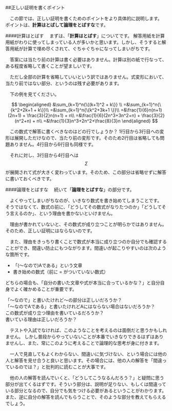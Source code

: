 ##正しい証明を書くポイント

　この節では、正しい証明を書くためのポイントをより具体的に説明します。
ポイントは、**計算はとばして論理をとばすな**です。

####計算はとばす
　まずは、「**計算はとばす**」についてです。
解答用紙を計算用紙がわりに使ってしまっている人が多いかと思います。しかし、そうすると解答用紙が計算で埋め尽くされて、ぐちゃぐちゃになってしまいがちです。

　答案には当たり前の計算は書く必要はありません。計算は別の紙で行なって、ある程度省略して書くことが望ましいです。

　ただし全部の計算を省略していいという訳ではありません。式変形において、当たり前ではない部分、というのは残す必要があります。


　下の例を見てください。

$$
\begin{aligned}
&\sum_{k=1}^n{\{(k+1)^2 + k\}} \\
=&\sum_{k=1}^n{\{k^2+2k+1 + k\}}\\
=&\sum_{k=1}^n{\{k^2+3k+1 \}}\\
=&\frac{1}{6}n(n+1)(2n+1) + \frac{3}{2}n(n+1) + n\\
=&\frac{1}{6}(2n^3+3n^2+n) + \frac{3}{2}(n^2+n) + n\\
=&\frac{1}{3}n^3+2n^2+\frac{8}{3}n
\end{aligned}
$$

　この数式で解答に書くべきなのはどの行でしょうか？ 1行目から3行目への変形は展開しただけなので、当たり前の変形です。そのため2行目は省略しても問題ありません。4行目から6行目も同様です。

　それに対し、3行目から4行目へは$$\Sigma$$ が展開されて式が大きく変わっています。そのため、この部分は省略せずに解答に書いておくべきです。

####論理をとばすな
　続いて「**論理をとばすな**」の部分です。

　よくやってしまいがちなのが、いきなり数式を書き始めてしまうことです。
そうではなくて、数式の前に、「どうしてその数式がなりたつのか」「どうしてそう言えるのか」、という理由を書かないといけません。

　理由が書かれていないと、その数式が成り立つことが明らかではありません。そのため、正しい証明にはならないのです。

　また、理由をきっちり書くことで数式が本当に成り立つのか自分でも確認することができ、間違い防止にもつながります。間違いが起こりやすいのは次のような箇所です。

* 「(〜なので)Aである」という文章
* 書き始めの数式（前に = がついていない数式）

どちらの場合も、「自分の書いた文章や式が本当に合っているかな？」と自分自身でよく確かめることが重要です。  

「〜なので」と書いたけれど〜の部分は正しいだろうか？  
「〜なのでAである」と書いたけれどAにはならない場合はないだろうか？  
この数式が成り立つ理由を書いているだろうか？  
書いている理由は正しいだろうか？

　テストや入試でなければ、このようなことを考えるのは面倒だと思うかもしれません。
しかし普段からやっていないことが本番でいきなりできるはずはありませんし、また、常にこのように考えることで論理的な思考が身に付きます。

　一人で見直してもよくわからない、間違いに気づけない、という場合には他の人と解答を見せ合うと良いと思います。その場合には、他の人の解答を「間違っているのでは？」と批判的に読むことが大事です。

　他の人の解答を読んでいくと、「どうしてこうなるんだろう？」と疑問に思う部分が出てくるはずです。そういう部分は、説明が足りない、もしくは間違っている部分となるので、自分でも気をつける必要があるということがわかります。また、逆に自分の解答を読んでもらうことで、そのような部分を教えてもらえるでしょう。
